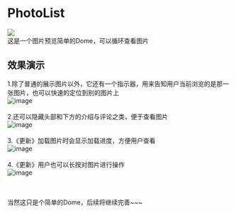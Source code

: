 # PhotoList
[![](https://img.shields.io/badge/个人博客-Android笔记-green.svg)](https://brokes6.github.io)<br>
这是一个图片预览简单的Dome，可以循环查看图片
## 效果演示
1.除了普通的展示图片以外，它还有一个指示器，用来告知用户当前浏览的是那一张图片，也可以快速的定位到别的图片上<br>
![image](https://github.com/brokes6/Photolist/blob/master/FU%202021-01-31%2019-44-56-358.gif)<br>
<br>
2.还可以隐藏头部和下方的介绍与评论之类，便于查看图片<br>
![image](https://github.com/brokes6/Photolist/blob/master/FU%202021-01-31%2019-46-43-709.gif)<br>
<br>
3.《更新》加载图片时会显示加载进度，方便用户查看<br>
![image](https://github.com/brokes6/Photolist/blob/master/FU%202021-02-04%2014-51-38-296.gif)<br>
<br>
4.《更新》用户也可以长按对图片进行操作<br>
![image](https://github.com/brokes6/Photolist/blob/master/open.gif)<br>
<br>

<br>
当然这只是个简单的Dome，后续将继续完善~~~

